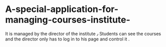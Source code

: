 # A-special-application-for-managing-courses-institute-
 It is managed by the director of the institute ٫ Students can see the courses and the director only has to log in to his page and control it . 
